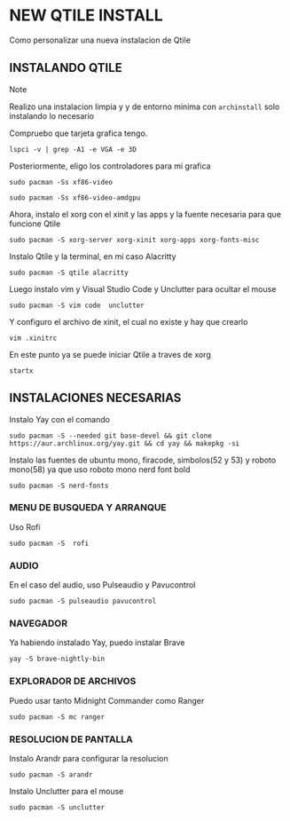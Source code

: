 # NEW QTILE INSTALL
Como personalizar una nueva instalacion de Qtile

                                                                                                                                                                                         
## INSTALANDO QTILE                                                                                                                                                                                            
                                                                                                                                                                                                
                                                                                                                                                                      
>[!NOTE]
> Realizo una instalacion limpia y y de entorno minima con ```archinstall``` solo instalando lo necesario

Compruebo que tarjeta grafica tengo.                     
```
lspci -v | grep -A1 -e VGA -e 3D
```
                                                                                                                                                                                                                                        
Posteriormente, eligo los controladores para mi grafica                      
```
sudo pacman -Ss xf86-video
```
                                                                                                                                                                                    
```
sudo pacman -Ss xf86-video-amdgpu
```
                                                                                                                                                                                                                                        
Ahora, instalo el xorg con el xinit y las apps y la fuente necesaria para que funcione Qtile
```
sudo pacman -S xorg-server xorg-xinit xorg-apps xorg-fonts-misc
```
                                                                                                                                                                                                                                        
Instalo Qtile y la terminal, en mi caso Alacritty 
```
sudo pacman -S qtile alacritty
```
                                                                                                                                                                                                                                      
Luego instalo vim y Visual Studio Code y Unclutter para ocultar el mouse
```
sudo pacman -S vim code  unclutter
```
                                                                                                                                                                                                                                        
Y configuro el archivo de xinit, el cual no existe y hay que crearlo                                                                    

```
vim .xinitrc                                                                                      
```
                                                                                                                                                                                                                                        
En este punto ya se puede iniciar Qtile a traves de xorg                                                                                    
```
startx
```
                                                                                                                                                                                                                                        
                                                                                                                                                                                                                                        
## INSTALACIONES NECESARIAS
                                                                                                                                                                                                                                        
                                                                                                                                                                                                                                        
Instalo Yay con el comando    
```
sudo pacman -S --needed git base-devel && git clone https://aur.archlinux.org/yay.git && cd yay && makepkg -si
```
                                                                                                                                                                                                                                        
Instalo las fuentes de ubuntu mono, firacode, simbolos(52 y 53) y roboto mono(58) ya que uso roboto mono nerd font bold                                                                                                                                                       
```
sudo pacman -S nerd-fonts 
```
                                                                                                                                                                                                                                        
### MENU DE BUSQUEDA Y ARRANQUE
Uso Rofi
```
sudo pacman -S  rofi
```
                                                                                                                                                                                
                                                                                                                                                                                                                                        
### AUDIO
                                                                                                                                                                                                                          


En el caso del audio, uso Pulseaudio y Pavucontrol
```
sudo pacman -S pulseaudio pavucontrol
```
                                                                                                                                                                                                                                        
                                                                                                                                                                                                                                        
### NAVEGADOR
                                                                                                                                                                                                                                        
Ya habiendo instalado Yay, puedo instalar Brave
```
yay -S brave-nightly-bin
```
                                                                                                                                                                                                                                        
                                                                                                                                                                                                                                        
### EXPLORADOR DE ARCHIVOS
                                                                                                                                                                                                                                        
Puedo usar tanto Midnight Commander como Ranger
```
sudo pacman -S mc ranger
```
                                                                                                                                                                                                                                        
                                                                                                     
### RESOLUCION DE PANTALLA
                                                                                                                                                                                                                                        
Instalo Arandr para configurar la resolucion                                                                                                                                                                                                                 
```
sudo pacman -S arandr
```                                                                                                                                                                                                                                     
                                                                                                                                                                                                                                                                                                                                                                                                                                                                                                                                        
Instalo Unclutter para el mouse                                                                                                           
```  
sudo pacman -S unclutter
```  
